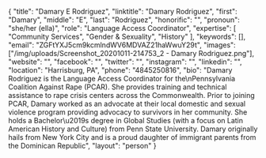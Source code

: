 {
  "title": "Damary E Rodriguez",
  "linktitle": "Damary Rodriguez",
  "first": "Damary",
  "middle": "E",
  "last": "Rodriguez",
  "honorific": "",
  "pronoun": "she/her (ella)",
  "role": "Language Access Coordinator",
  "expertise": [
    "Community Services",
    "Gender & Sexuality",
    "History"
  ],
  "keywords": [],
  "email": "ZGFtYXJ5cm9kcmlndWV6MDVAZ21haWwuY29t",
  "images": ["/img/uploads/Screenshot_20201011-214753_2 - Damary Rodriguez.png"],
  "website": "",
  "facebook": "",
  "twitter": "",
  "instagram": "",
  "linkedin": "",
  "location": "Harrisburg, PA",
  "phone": "4845250816",
  "bio": "Damary Rodriguez is the Language Access Coordinator for the\nPennsylvania Coalition Against Rape (PCAR). She provides training and technical assistance to rape crisis centers across the Commonwealth. Prior to joining PCAR, Damary worked as an advocate at their local domestic and sexual violence program providing advocacy to survivors in her community. She holds a Bachelor\u2019s degree in Global Studies (with a focus on Latin American History and Culture) from Penn State University. Damary originally hails from New York City and is a proud daughter of immigrant parents from the Dominican Republic",
  "layout": "person"
}

